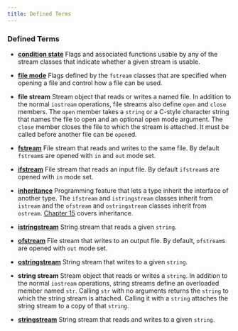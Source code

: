 ```yaml
---
title: Defined Terms
---
```


<h3 id="filepos2165565">Defined Terms</h3><ul><li><p><a href="083-8.1._the_io_classes.html#filepos2086111" id="filepos2165704"><strong>condition state</strong></a> Flags and associated functions usable by any of the stream classes that indicate whether a given stream is usable.</p></li><li><p><a href="084-8.2._file_input_and_output.html#filepos2132810" id="filepos2165996"><strong>file mode</strong></a> Flags defined by the <code>fstream</code> classes that are specified when opening a file and control how a file can be used.</p></li><li><p><strong>file stream</strong> Stream object that reads or writes a named file. In addition to the normal <code>iostream</code> operations, file streams also define <code>open</code> and <code>close</code> members. The <code>open</code> member takes a <code>string</code> or a C-style character string that names the file to open and an optional open mode argument. The <code>close</code> member closes the file to which the stream is attached. It must be called before another file can be <code>open</code>ed.</p></li><li><p><a href="084-8.2._file_input_and_output.html#filepos2112688" id="filepos2167308"><strong>fstream</strong></a> File stream that reads and writes to the same file. By default <code>fstream</code>s are opened with <code>in</code> and <code>out</code> mode set.</p></li><li><p><a href="084-8.2._file_input_and_output.html#filepos2112267" id="filepos2167775"><strong>ifstream</strong></a> File stream that reads an input file. By default <code>ifstream</code>s are opened with <code>in</code> mode set.</p></li><li><p><a href="083-8.1._the_io_classes.html#filepos2080823" id="filepos2168159"><strong>inheritance</strong></a> Programming feature that lets a type inherit the interface of another type. The <code>ifstream</code> and <code>istringstream</code> classes inherit from <code>istream</code> and the <code>ofstream</code> and <code>ostringstream</code> classes inherit from <code>ostream</code>. <a href="141-chapter_15._objectoriented_programming.html#filepos3778984">Chapter 15</a> covers inheritance.</p></li><li><p><a href="085-8.3._string_streams.html#filepos2144614" id="filepos2168970"><strong>istringstream</strong></a> String stream that reads a given <code>string</code>.</p></li><li><p><a href="084-8.2._file_input_and_output.html#filepos2112476" id="filepos2169249"><strong>ofstream</strong></a> File stream that writes to an output file. By default, <code>ofstream</code>s are opened with <code>out</code> mode set.</p></li><li><p><a href="085-8.3._string_streams.html#filepos2144885" id="filepos2169640"><strong>ostringstream</strong></a> String stream that writes to a given <code>string</code>.</p></li><li><p><strong>string stream</strong> Stream object that reads or writes a <code>string</code>. In addition to the normal <code>iostream</code> operations, string streams define an overloaded member named <code>str</code>. Calling <code>str</code> with no arguments returns the <code>string</code> to which the string stream is attached. Calling it with a <code>string</code> attaches the string stream to a copy of that <code>string</code>.</p></li><li><p><a href="085-8.3._string_streams.html#filepos2145156" id="filepos2170815"><strong>stringstream</strong></a> String stream that reads and writes to a given <code>string</code>.</p></li>
 
</ul>
